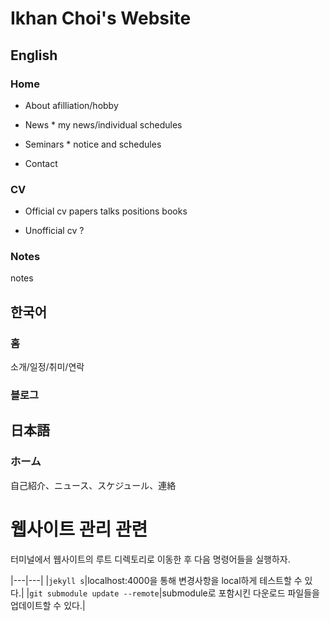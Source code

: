 # Ikhan Choi's Website

## English

### Home
- About
	afilliation/hobby

- News *
	my news/individual schedules

- Seminars *
	notice and schedules

- Contact

### CV
- Official cv
	papers
	talks
	positions
	books

- Unofficial cv ?

<!--
## Teaching *
- Lab
	학생 목록, 연구실 소개

- Class
	수업 자료
	과거 수업 기록
-->

### Notes
notes


## 한국어

### 홈
소개/일정/취미/연락

### 블로그



## 日本語

### ホーム
自己紹介、ニュース、スケジュール、連絡

### 



# 웹사이트 관리 관련

터미널에서 웹사이트의 루트 디렉토리로 이동한 후 다음 명령어들을 실행하자.

|---|---|
|`jekyll s`|localhost:4000을 통해 변경사항을 local하게 테스트할 수 있다.|
|`git submodule update --remote`|submodule로 포함시킨 다운로드 파일들을 업데이트할 수 있다.|